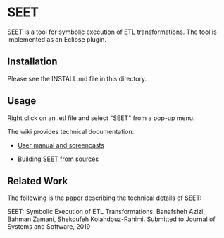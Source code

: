 # SEET
SEET is a tool for symbolic execution of ETL transformations. The tool is implemented as an Eclipse plugin.
## Installation
Please see the INSTALL.md file in this directory.
## Usage
Right click on an .etl file and select "SEET" from a pop-up menu.

The wiki provides technical documentation:

* [User manual and screencasts](https://github.com/BanafshehAzizi/SEET/wiki/User-Manual)

* [Building SEET from sources](https://github.com/BanafshehAzizi/SEET/wiki/Building-SEET-from-sources)
## Related Work
The following is the paper describing the technical details of SEET:

SEET: Symbolic Execution of ETL Transformations. Banafsheh Azizi, Bahman Zamani, Shekoufeh Kolahdouz-Rahimi. Submitted to Journal of Systems and Software, 2019

